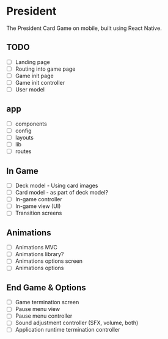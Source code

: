 # President
The President Card Game on mobile, built using React Native.

## TODO
- [ ] Landing page
- [ ] Routing into game page
- [ ] Game init page
- [ ] Game init controller
- [ ] User model

## app
- [ ] components
- [ ] config
- [ ] layouts
- [ ] lib
- [ ] routes

## In Game
- [ ] Deck model - Using card images
- [ ] Card model - as part of deck model?
- [ ] In-game controller
- [ ] In-game view (UI)
- [ ] Transition screens

## Animations
- [ ] Animations MVC
- [ ] Animations library?
- [ ] Animations options screen
- [ ] Animations options

## End Game & Options
- [ ] Game termination screen
- [ ] Pause menu view
- [ ] Pause menu controller
- [ ] Sound adjustment controller (SFX, volume, both)
- [ ] Application runtime termination controller
